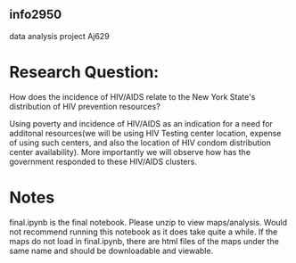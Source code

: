 ## info2950
data analysis project
Aj629


# Research Question: 
How does the incidence of HIV/AIDS relate to the New York State's distribution of HIV prevention resources?

Using poverty and incidence of HIV/AIDS as an indication for a need for additonal resources(we will be using HIV Testing center location, expense of using such centers, and also the location of HIV condom distribution center availability).
More importantly we will observe how has the government responded to these HIV/AIDS clusters.

# Notes
final.ipynb is the final notebook. Please unzip to view maps/analysis.
Would not recommend running this notebook as it does take quite a while.
If the maps do not load in final.ipynb, there are html files of the maps under the same name and should be downloadable and viewable.

